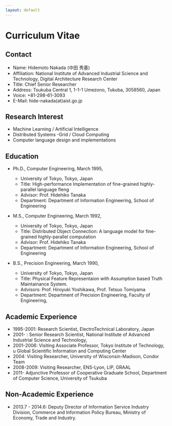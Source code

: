```yaml
---
layout: default
---
```


# Curriculum Vitae

## Contact
- Name: Hidemoto Nakada (中田 秀基)
- Affiliation: National Institute of Advanced Industrial Science and Technology, Digital Architecture Research Center
- Title: Chief Senior Researcher
- Address: Tsukuba Central 1, 1-1-1 Umezono, Tukuba, 3058560, Japan
- Voice: +81-298-61-3093
- E-Mail: hide-nakada(at)aist.go.jp


## Research Interest

- Machine Learning / Artificial Intelligence
- Distributed Systems
-Grid / Cloud Computing
- Computer language design and implementations

## Education

- Ph.D., Computer Engineering, March 1995,
    - University of Tokyo, Tokyo, Japan
    - Title: High-performance Implementation of fine-grained highly-parallel language fleng
    - Advisor: Prof. Hidehiko Tanaka
    - Department: Department of Information Engineering, School of Engineering

- M.S., Computer Engineering, March 1992,
    - University of Tokyo, Tokyo, Japan
    - Title: Distributed Object Connection: A language model for fine-grained highly-parallel computation
    - Advisor: Prof. Hidehiko Tanaka
    - Department: Department of Information Engineering, School of Engineering

- B.S., Precision Engineering, March 1990,
    - University of Tokyo, Tokyo, Japan
    - Title: Physical Feature Representaion with Assumption based Truth Maintainance System.
    - Advisors: Prof. Hiroyuki Yoshikawa, Prof. Tetsuo Tomiyama
    - Department: Department of Precision Engineering, Faculty of Engineering,


## Academic Experience
- 1995-2001: Research Scientist, ElectroTechnical Laboratory, Japan
- 2001- : Senior Research Scientist, National Institute of Advanced Industrial Science and Technology,
- 2001-2006: Visiting Associate Professor, Tokyo Institute of Technology, u Global Scientific Information and Computing Center
- 2004: Visiting Researcher, University of Wisconsin-Madison, Condor Team
- 2008-2009: Visiting Researcher, ENS-Lyon, LIP, GRAAL
- 2011- Adjunctive Professor of Cooperative Graduate School, Department of Computer Science, University of Tsukuba

## Non-Academic Experience
- 2013.7 - 2014.6: Deputy Director of Information Service Industry Division, Commerce and Information Policy Bureau, Ministry of Economy, Trade and Industry.